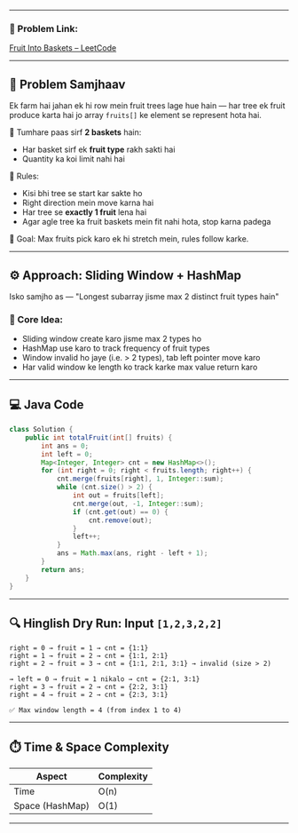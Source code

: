 

---


### 🔗 Problem Link:
[Fruit Into Baskets – LeetCode](https://leetcode.com/problems/fruit-into-baskets/?envType=problem-list-v2&envId=sliding-window)

---

## 🧠 Problem Samjhaav

Ek farm hai jahan ek hi row mein fruit trees lage hue hain — har tree ek fruit produce karta hai jo array `fruits[]` ke element se represent hota hai.

🌟 Tumhare paas sirf **2 baskets** hain:
- Har basket sirf ek **fruit type** rakh sakti hai
- Quantity ka koi limit nahi hai

📜 Rules:
- Kisi bhi tree se start kar sakte ho
- Right direction mein move karna hai
- Har tree se **exactly 1 fruit** lena hai
- Agar agle tree ka fruit baskets mein fit nahi hota, stop karna padega

🎯 Goal: Max fruits pick karo ek hi stretch mein, rules follow karke.

---

## ⚙️ Approach: Sliding Window + HashMap

Isko samjho as — "Longest subarray jisme max 2 distinct fruit types hain"

### 🔑 Core Idea:
- Sliding window create karo jisme max 2 types ho
- HashMap use karo to track frequency of fruit types
- Window invalid ho jaye (i.e. > 2 types), tab left pointer move karo
- Har valid window ke length ko track karke max value return karo

---

## 💻 Java Code

```java
class Solution {
    public int totalFruit(int[] fruits) {
        int ans = 0;
        int left = 0;
        Map<Integer, Integer> cnt = new HashMap<>();
        for (int right = 0; right < fruits.length; right++) {
            cnt.merge(fruits[right], 1, Integer::sum); 
            while (cnt.size() > 2) { 
                int out = fruits[left];
                cnt.merge(out, -1, Integer::sum); 
                if (cnt.get(out) == 0) {
                    cnt.remove(out);
                }
                left++;
            }
            ans = Math.max(ans, right - left + 1);
        }
        return ans;
    }
}
```

---

## 🔍 Hinglish Dry Run: Input `[1,2,3,2,2]`

```text
right = 0 → fruit = 1 → cnt = {1:1}
right = 1 → fruit = 2 → cnt = {1:1, 2:1}
right = 2 → fruit = 3 → cnt = {1:1, 2:1, 3:1} → invalid (size > 2)

→ left = 0 → fruit = 1 nikalo → cnt = {2:1, 3:1}
right = 3 → fruit = 2 → cnt = {2:2, 3:1}
right = 4 → fruit = 2 → cnt = {2:3, 3:1}

✅ Max window length = 4 (from index 1 to 4)
```

---

## ⏱️ Time & Space Complexity

| Aspect          | Complexity |
|-----------------|------------|
| Time            | O(n)       |
| Space (HashMap) | O(1)       |

---

